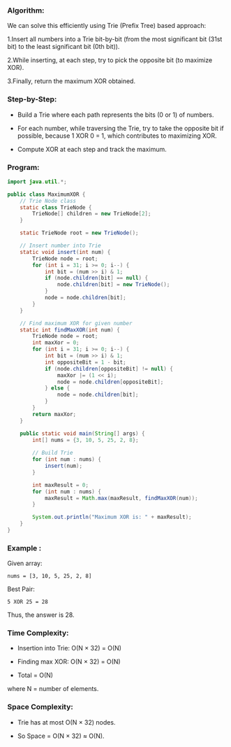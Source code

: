 ### Algorithm:
We can solve this efficiently using Trie (Prefix Tree) based approach:

1.Insert all numbers into a Trie bit-by-bit (from the most significant bit (31st bit) to the least significant bit (0th bit)).

2.While inserting, at each step, try to pick the opposite bit (to maximize XOR).

3.Finally, return the maximum XOR obtained.

### Step-by-Step:
* Build a Trie where each path represents the bits (0 or 1) of numbers.

* For each number, while traversing the Trie, try to take the opposite bit if possible, because 1 XOR 0 = 1, which contributes to maximizing XOR.

* Compute XOR at each step and track the maximum.
### Program:
``` java
import java.util.*;

public class MaximumXOR {
    // Trie Node class
    static class TrieNode {
        TrieNode[] children = new TrieNode[2];
    }

    static TrieNode root = new TrieNode();

    // Insert number into Trie
    static void insert(int num) {
        TrieNode node = root;
        for (int i = 31; i >= 0; i--) {
            int bit = (num >> i) & 1;
            if (node.children[bit] == null) {
                node.children[bit] = new TrieNode();
            }
            node = node.children[bit];
        }
    }

    // Find maximum XOR for given number
    static int findMaxXOR(int num) {
        TrieNode node = root;
        int maxXor = 0;
        for (int i = 31; i >= 0; i--) {
            int bit = (num >> i) & 1;
            int oppositeBit = 1 - bit;
            if (node.children[oppositeBit] != null) {
                maxXor |= (1 << i);
                node = node.children[oppositeBit];
            } else {
                node = node.children[bit];
            }
        }
        return maxXor;
    }

    public static void main(String[] args) {
        int[] nums = {3, 10, 5, 25, 2, 8};
        
        // Build Trie
        for (int num : nums) {
            insert(num);
        }

        int maxResult = 0;
        for (int num : nums) {
            maxResult = Math.max(maxResult, findMaxXOR(num));
        }

        System.out.println("Maximum XOR is: " + maxResult);
    }
}
```
### Example :
Given array:

```
nums = [3, 10, 5, 25, 2, 8]
```
Best Pair:

```
5 XOR 25 = 28
```
Thus, the answer is 28.  

### Time Complexity:
* Insertion into Trie: O(N × 32) = O(N)

* Finding max XOR: O(N × 32) = O(N)

* Total = O(N)

where N = number of elements.

### Space Complexity:
* Trie has at most O(N × 32) nodes.

* So Space = O(N × 32) ≈ O(N).

